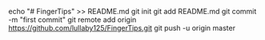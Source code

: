 echo "# FingerTips" >> README.md
git init
git add README.md
git commit -m "first commit"
git remote add origin https://github.com/lullaby125/FingerTips.git
git push -u origin master
